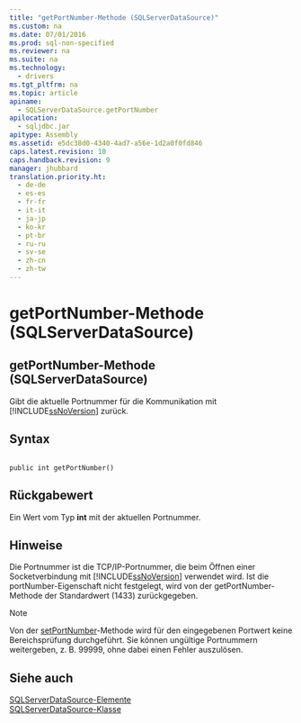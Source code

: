 ```yaml
---
title: "getPortNumber-Methode (SQLServerDataSource)"
ms.custom: na
ms.date: 07/01/2016
ms.prod: sql-non-specified
ms.reviewer: na
ms.suite: na
ms.technology: 
  - drivers
ms.tgt_pltfrm: na
ms.topic: article
apiname: 
  - SQLServerDataSource.getPortNumber
apilocation: 
  - sqljdbc.jar
apitype: Assembly
ms.assetid: e5dc38d0-4340-4ad7-a56e-1d2a0f0fd846
caps.latest.revision: 10
caps.handback.revision: 9
manager: jhubbard
translation.priority.ht: 
  - de-de
  - es-es
  - fr-fr
  - it-it
  - ja-jp
  - ko-kr
  - pt-br
  - ru-ru
  - sv-se
  - zh-cn
  - zh-tw
---
```

# getPortNumber-Methode (SQLServerDataSource)
    
## getPortNumber\-Methode \(SQLServerDataSource\)  
 Gibt die aktuelle Portnummer für die Kommunikation mit [!INCLUDE[ssNoVersion](../content/includes/ssNoVersion_md.md)] zurück.  
  
## Syntax  
  
```  
  
public int getPortNumber()  
```  
  
## Rückgabewert  
 Ein Wert vom Typ **int** mit der aktuellen Portnummer.  
  
## Hinweise  
 Die Portnummer ist die TCP\/IP\-Portnummer, die beim Öffnen einer Socketverbindung mit [!INCLUDE[ssNoVersion](../content/includes/ssNoVersion_md.md)] verwendet wird. Ist die portNumber\-Eigenschaft nicht festgelegt, wird von der getPortNumber\-Methode der Standardwert \(1433\) zurückgegeben.  
  
> [!NOTE]  
>  Von der [setPortNumber](../content/setPortNumber-Method--SQLServerDataSource-.md)\-Methode wird für den eingegebenen Portwert keine Bereichsprüfung durchgeführt. Sie können ungültige Portnummern weitergeben, z. B. 99999, ohne dabei einen Fehler auszulösen.  
  
## Siehe auch  
 [SQLServerDataSource-Elemente](../content/SQLServerDataSource-Members.md)   
 [SQLServerDataSource-Klasse](../content/SQLServerDataSource-Class.md)  
  
  